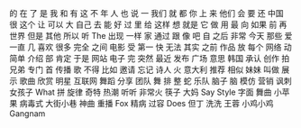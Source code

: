 的
在
了
是
我
和
有
这
不
年
人
也
说
一
我们
就
都
你
上
来
他们
会
要
还
中国
很
这个
让
可以
大
自己
去
能
好
过
里
给
这样
想
就是
它
做
用
最
向
如果
前
再
世界
但是
其他
所以
听
The
出现
一样
家
通过
跟
像
吧
自
之后
非常
今天
那些
爱
一直
几
喜欢
很多
完全
之间
电影
受
第一
快
无法
其实
之前
作品
放
每个
网络
动
简单
介绍
部
肯定
于是
网站
电子
完
突然
最近
发布
广场
意思
韩国
承认
创作
拍
兄弟
专门
首
传播
歌
不得
比如
邀请
忘记
诗人
火
意大利
推荐
相似
妹妹
叫做
展示
歌曲
欣赏
明星
互联网
舞蹈
分享
团队
舞
排
整
蛇
乐队
脑子
脑
模仿
营销
讽刺
女孩子
What
拼
旋律
奇特
热潮
听听
非常火
筷子
大妈
Say
Style
字面
舞曲
小苹果
病毒式
大街小巷
神曲
重播
Fox
精病
过容
Does
但丁
洗洗
王蓉
小鸡小鸡
Gangnam
